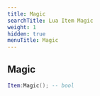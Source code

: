 ```yaml
---
title: Magic
searchTitle: Lua Item Magic
weight: 1
hidden: true
menuTitle: Magic
---
```

## Magic
```lua
Item:Magic(); -- bool
```